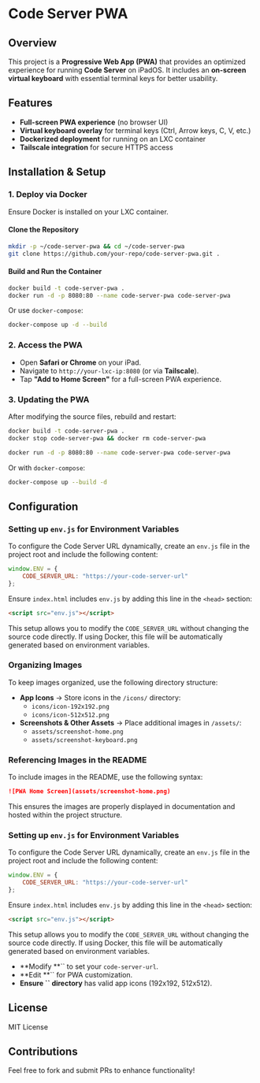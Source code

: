 # Code Server PWA

## Overview

This project is a **Progressive Web App (PWA)** that provides an optimized experience for running **Code Server** on iPadOS. It includes an **on-screen virtual keyboard** with essential terminal keys for better usability.

## Features

- **Full-screen PWA experience** (no browser UI)
- **Virtual keyboard overlay** for terminal keys (Ctrl, Arrow keys, C, V, etc.)
- **Dockerized deployment** for running on an LXC container
- **Tailscale integration** for secure HTTPS access

## Installation & Setup

### 1. Deploy via Docker

Ensure Docker is installed on your LXC container.

#### **Clone the Repository**

```sh
mkdir -p ~/code-server-pwa && cd ~/code-server-pwa
git clone https://github.com/your-repo/code-server-pwa.git .
```

#### **Build and Run the Container**

```sh
docker build -t code-server-pwa .
docker run -d -p 8080:80 --name code-server-pwa code-server-pwa
```

Or use `docker-compose`:

```sh
docker-compose up -d --build
```

### 2. Access the PWA

- Open **Safari or Chrome** on your iPad.
- Navigate to `http://your-lxc-ip:8080` (or via **Tailscale**).
- Tap **"Add to Home Screen"** for a full-screen PWA experience.

### 3. Updating the PWA

After modifying the source files, rebuild and restart:

```sh
docker build -t code-server-pwa .
docker stop code-server-pwa && docker rm code-server-pwa

docker run -d -p 8080:80 --name code-server-pwa code-server-pwa
```

Or with `docker-compose`:

```sh
docker-compose up --build -d
```

## Configuration

### Setting up `env.js` for Environment Variables

To configure the Code Server URL dynamically, create an `env.js` file in the project root and include the following content:

```javascript
window.ENV = {
    CODE_SERVER_URL: "https://your-code-server-url"
};
```

Ensure `index.html` includes `env.js` by adding this line in the `<head>` section:

```html
<script src="env.js"></script>
```

This setup allows you to modify the `CODE_SERVER_URL` without changing the source code directly. If using Docker, this file will be automatically generated based on environment variables.

### Organizing Images

To keep images organized, use the following directory structure:

- **App Icons** → Store icons in the `/icons/` directory:
  - `icons/icon-192x192.png`
  - `icons/icon-512x512.png`
- **Screenshots & Other Assets** → Place additional images in `/assets/`:
  - `assets/screenshot-home.png`
  - `assets/screenshot-keyboard.png`

### Referencing Images in the README

To include images in the README, use the following syntax:

```md
![PWA Home Screen](assets/screenshot-home.png)
```

This ensures the images are properly displayed in documentation and hosted within the project structure.

### Setting up `env.js` for Environment Variables

To configure the Code Server URL dynamically, create an `env.js` file in the project root and include the following content:

```javascript
window.ENV = {
    CODE_SERVER_URL: "https://your-code-server-url"
};
```

Ensure `index.html` includes `env.js` by adding this line in the `<head>` section:

```html
<script src="env.js"></script>
```

This setup allows you to modify the `CODE_SERVER_URL` without changing the source code directly. If using Docker, this file will be automatically generated based on environment variables.

- \*\*Modify \*\*\`\` to set your `code-server-url`.
- \*\*Edit \*\*\`\` for PWA customization.
- **Ensure ****\`\`**** directory** has valid app icons (192x192, 512x512).

## License

MIT License

## Contributions

Feel free to fork and submit PRs to enhance functionality!

